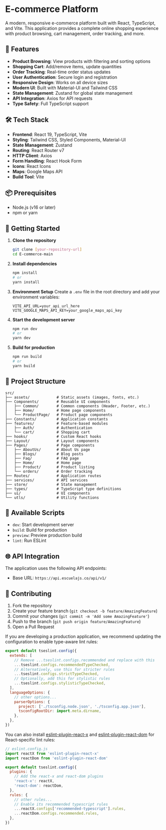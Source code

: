 # E-commerce Platform

A modern, responsive e-commerce platform built with React, TypeScript, and Vite. This application provides a complete online shopping experience with product browsing, cart management, order tracking, and more.

## 🚀 Features

- **Product Browsing**: View products with filtering and sorting options
- **Shopping Cart**: Add/remove items, update quantities
- **Order Tracking**: Real-time order status updates
- **User Authentication**: Secure login and registration
- **Responsive Design**: Works on all device sizes
- **Modern UI**: Built with Material-UI and Tailwind CSS
- **State Management**: Zustand for global state management
- **API Integration**: Axios for API requests
- **Type Safety**: Full TypeScript support

## 🛠️ Tech Stack

- **Frontend**: React 19, TypeScript, Vite
- **Styling**: Tailwind CSS, Styled Components, Material-UI
- **State Management**: Zustand
- **Routing**: React Router v7
- **HTTP Client**: Axios
- **Form Handling**: React Hook Form
- **Icons**: React Icons
- **Maps**: Google Maps API
- **Build Tool**: Vite

## 📦 Prerequisites

- Node.js (v16 or later)
- npm or yarn

## 🚀 Getting Started

1. **Clone the repository**
   ```bash
   git clone [your-repository-url]
   cd E-commerce-main
   ```

2. **Install dependencies**
   ```bash
   npm install
   # or
   yarn install
   ```

3. **Environment Setup**
   Create a `.env` file in the root directory and add your environment variables:
   ```env
   VITE_API_URL=your_api_url_here
   VITE_GOOGLE_MAPS_API_KEY=your_google_maps_api_key
   ```

4. **Start the development server**
   ```bash
   npm run dev
   # or
   yarn dev
   ```

5. **Build for production**
   ```bash
   npm run build
   # or
   yarn build
   ```

## 📁 Project Structure

```
src/
├── assets/            # Static assets (images, fonts, etc.)
├── Components/        # Reusable UI components
│   ├── Common/        # Common components (Header, Footer, etc.)
│   ├── Home/          # Home page components
│   └── ProductPage/   # Product page components
├── Constants/         # Application constants
├── features/          # Feature-based modules
│   ├── Auth/          # Authentication
│   └── cart/          # Shopping cart
├── hooks/             # Custom React hooks
├── Layout/            # Layout components
├── Pages/             # Page components
│   ├── AboutUs/       # About Us page
│   ├── Blogs/         # Blog posts
│   ├── Faq/           # FAQ page
│   ├── Home/          # Home page
│   ├── Product/       # Product listing
│   └── orders/        # Order tracking
├── Routes/            # Application routes
├── services/          # API services
├── store/             # State management
├── types/             # TypeScript type definitions
├── ui/                # UI components
└── utls/              # Utility functions
```

## 🧪 Available Scripts

- `dev`: Start development server
- `build`: Build for production
- `preview`: Preview production build
- `lint`: Run ESLint

## 🌐 API Integration

The application uses the following API endpoints:
- Base URL: `https://api.escuelajs.co/api/v1/`

## 🤝 Contributing

1. Fork the repository
2. Create your feature branch (`git checkout -b feature/AmazingFeature`)
3. Commit your changes (`git commit -m 'Add some AmazingFeature'`)
4. Push to the branch (`git push origin feature/AmazingFeature`)
5. Open a Pull Request




If you are developing a production application, we recommend updating the configuration to enable type-aware lint rules:

```js
export default tseslint.config({
  extends: [
    // Remove ...tseslint.configs.recommended and replace with this
    ...tseslint.configs.recommendedTypeChecked,
    // Alternatively, use this for stricter rules
    ...tseslint.configs.strictTypeChecked,
    // Optionally, add this for stylistic rules
    ...tseslint.configs.stylisticTypeChecked,
  ],
  languageOptions: {
    // other options...
    parserOptions: {
      project: ['./tsconfig.node.json', './tsconfig.app.json'],
      tsconfigRootDir: import.meta.dirname,
    },
  },
})
```

You can also install [eslint-plugin-react-x](https://github.com/Rel1cx/eslint-react/tree/main/packages/plugins/eslint-plugin-react-x) and [eslint-plugin-react-dom](https://github.com/Rel1cx/eslint-react/tree/main/packages/plugins/eslint-plugin-react-dom) for React-specific lint rules:

```js
// eslint.config.js
import reactX from 'eslint-plugin-react-x'
import reactDom from 'eslint-plugin-react-dom'

export default tseslint.config({
  plugins: {
    // Add the react-x and react-dom plugins
    'react-x': reactX,
    'react-dom': reactDom,
  },
  rules: {
    // other rules...
    // Enable its recommended typescript rules
    ...reactX.configs['recommended-typescript'].rules,
    ...reactDom.configs.recommended.rules,
  },
})
```
